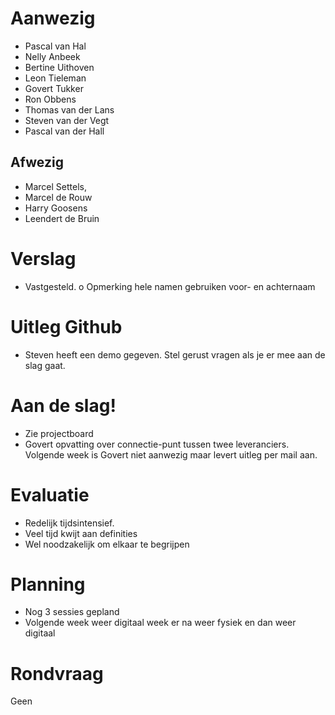 # Aanwezig
-	Pascal van Hal
-	Nelly Anbeek
-	Bertine Uithoven
-	Leon Tieleman
-	Govert Tukker
-	Ron Obbens
-	Thomas van der Lans
-	Steven van der  Vegt
-	Pascal van der  Hall

## Afwezig 
-	Marcel Settels,  
-	Marcel de Rouw
-	Harry Goosens
-	Leendert de Bruin

# Verslag
-	Vastgesteld. 
  o	  Opmerking hele namen gebruiken voor- en achternaam

# Uitleg Github
-	Steven heeft een demo gegeven. Stel gerust vragen als je er mee aan de slag gaat.

# Aan de slag!
-	Zie projectboard
-	Govert opvatting over connectie-punt tussen twee leveranciers. Volgende week is Govert niet aanwezig maar levert uitleg per mail aan.

# Evaluatie
-	Redelijk tijdsintensief. 
-	Veel tijd kwijt aan definities
-	Wel noodzakelijk om elkaar te begrijpen

# Planning
-	Nog 3 sessies gepland
-	Volgende week weer digitaal week er na weer fysiek en dan weer digitaal

# Rondvraag
Geen
